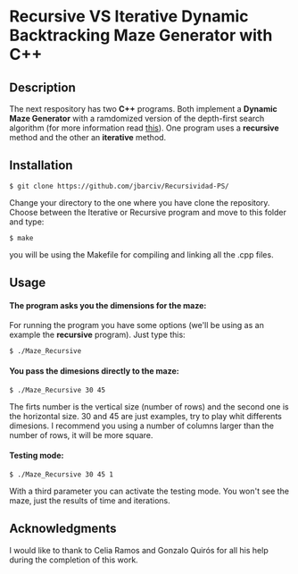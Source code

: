 # Recursive VS Iterative Dynamic Backtracking Maze Generator with C++ 

## Description

The next respository has two **C++** programs. Both implement a **Dynamic Maze Generator** with a ramdomized version of the depth-first search algorithm (for more information read [this](https://en.wikipedia.org/wiki/Maze_generation_algorithm#Randomized_depth-first_search)). One program uses a **recursive** method and the other an **iterative** method.

## Installation

```
$ git clone https://github.com/jbarciv/Recursividad-PS/
```

Change your directory to the one where you have clone the repository. Choose between the Iterative or Recursive program and move to this folder and type:

```
$ make
```

you will be using the Makefile for compiling and linking all the .cpp files.

## Usage

#### The program asks you the dimensions for the maze:
For running the program you have some options (we'll be using  as an example the **recursive** program). Just type this:

```
$ ./Maze_Recursive
```
#### You pass the dimesions directly to the maze:

```
$ ./Maze_Recursive 30 45
```
The firts number is the vertical size (number of rows) and the second one is the horizontal size. 30 and 45 are just examples, try to play whit differents dimesions. I recommend you using a number of columns larger than the number of rows, it will be more square.

#### Testing mode:
```
$ ./Maze_Recursive 30 45 1
```
With a third parameter you can activate the testing mode. You won't see the maze, just the results of time and iterations.

## Acknowledgments

I would like to thank to Celia Ramos and Gonzalo Quirós for all his help during the completion of this work.
